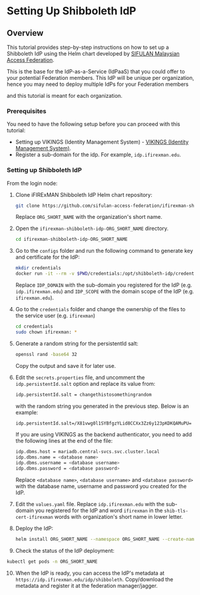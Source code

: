 # Setting Up Shibboleth IdP

## Overview

This tutorial provides step-by-step instructions on how to set up a Shibboleth IdP using the Helm chart developed by [SIFULAN Malaysian Access Federation](https://sifulan.my/).

This is the base for the IdP-as-a-Service (IdPaaS) that you could offer to your potential Federation members. This IdP will be unique per organization, hence you may need to deploy multiple IdPs for your Federation members

and this tutorial is meant for each organization.


### Prerequisites

You need to have the following setup before you can proceed with this tutorial:

- Setting up VIKINGS (Identity Management System) - [VIKINGS (Identity Management System)](guides/vikings.md).
- Register a sub-domain for the idp. For example, `idp.ifirexman.edu`.

### Setting up Shibboleth IdP

From the login node:

1. Clone iFIRExMAN Shibboleth IdP Helm chart repository:

    ```bash
    git clone https://github.com/sifulan-access-federation/ifirexman-shibboleth-idp.git ifirexman-shibboleth-idp-ORG_SHORT_NAME
    ```

   Replace ```ORG_SHORT_NAME``` with the organization's short name.

2. Open the `ifirexman-shibboleth-idp-ORG_SHORT_NAME` directory.

    ```bash
    cd ifirexman-shibboleth-idp-ORG_SHORT_NAME
    ```

3. Go to the `configs` folder and run the following command to generate key and certificate for the IdP:

    ```bash
    mkdir credentials
    docker run -it --rm -v $PWD/credentials:/opt/shibboleth-idp/credentials ghcr.io/sifulan-access-federation/shibboleth-idp-base:4.2.1 /scripts/install.sh IDP_DOMAIN IDP_SCOPE
    ```

   Replace `IDP_DOMAIN` with the sub-domain you registered for the IdP (e.g. `idp.ifirexman.edu`) and `IDP_SCOPE` with the domain scope of the IdP  (e.g. `ifirexman.edu`).

4. Go to the `credentials` folder and change the ownership of the files to the service user (e.g. `ifirexman`)

    ```bash
    cd credentials
    sudo chown ifirexman: *
    ```

5. Generate a random string for the persistentId salt:

    ```bash
    openssl rand -base64 32
    ```

    Copy the output and save it for later use.

6. Edit the `secrets.properties` file, and uncomment the `idp.persistentId.salt` option and replace its value from:

    ```bash
    idp.persistentId.salt = changethistosomethingrandom
    ```

    with the random string you generated in the previous step. Below is an example:

    ```bash
    idp.persistentId.salt=/X81vwg0l1SYBfgzYLid8CCXx3Zz6y123pKDKQAMuPU=
    ```

    If you are using VIKINGS as the backend authenticator, you need to add the following lines at the end of the file:

    ```bash
    idp.dbms.host = mariadb.central-svcs.svc.cluster.local
    idp.dbms.name = <database name>
    idp.dbms.username = <database username>
    idp.dbms.password = <database password>
    ```

    Replace `<database name>`, `<database username>` and `<database password>` with the database name, username and password you created for the IdP.

7. Edit the `values.yaml` file. Replace `idp.ifirexman.edu` with the sub-domain you registered for the IdP  and word `ifirexman` in the `shib-tls-cert-ifirexman` words with organization's short name in lower letter.



8. Deploy the IdP:

   ```bash
   helm install ORG_SHORT_NAME --namespace ORG_SHORT_NAME --create-namespace ./
   ```
  
9. Check the status of the IdP deployment:
  
  ```bash
  kubectl get pods -n ORG_SHORT_NAME
  ```
  
10. When the IdP is ready, you can access the IdP's metadata at `https://idp.ifirexman.edu/idp/shibboleth`. Copy/download the metadata and register it at the federation manager/jagger. 
